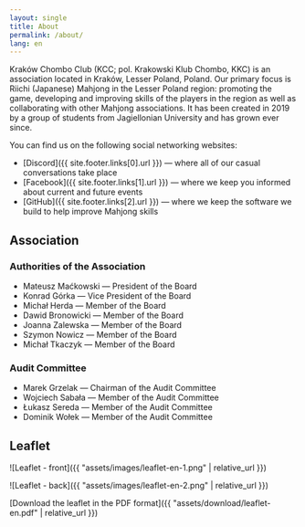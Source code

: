 ```yaml
---
layout: single
title: About
permalink: /about/
lang: en
---
```


Kraków Chombo Club (KCC; pol. Krakowski Klub Chombo, KKC) is an association located in Kraków, Lesser Poland, Poland. Our primary focus is Riichi (Japanese) Mahjong in the Lesser Poland region: promoting the game, developing and improving skills of the players in the region as well as collaborating with other Mahjong associations. It has been created in 2019 by a group of students from Jagiellonian University and has grown ever since.

You can find us on the following social networking websites:
* [Discord]({{ site.footer.links[0].url }}) — where all of our casual conversations take place
* [Facebook]({{ site.footer.links[1].url }}) — where we keep you informed about current and future events
* [GitHub]({{ site.footer.links[2].url }}) — where we keep the software we build to help improve Mahjong skills

## Association

### Authorities of the Association

* Mateusz Maćkowski — President of the Board
* Konrad Górka — Vice President of the Board
* Michał Herda — Member of the Board
* Dawid Bronowicki — Member of the Board
* Joanna Zalewska — Member of the Board
* Szymon Nowicz — Member of the Board
* Michał Tkaczyk — Member of the Board

### Audit Committee

* Marek Grzelak — Chairman of the Audit Committee
* Wojciech Sabała — Member of the Audit Committee
* Łukasz Sereda — Member of the Audit Committee
* Dominik Wołek — Member of the Audit Committee

## Leaflet

![Leaflet - front]({{ "assets/images/leaflet-en-1.png" | relative_url }})

![Leaflet - back]({{ "assets/images/leaflet-en-2.png" | relative_url }})

[Download the leaflet in the PDF format]({{ "assets/download/leaflet-en.pdf" | relative_url }})
